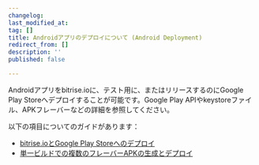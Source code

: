 ```yaml
---
changelog:
last_modified_at:
tag: []
title: Androidアプリのデプロイについて (Android Deployment)
redirect_from: []
description: ''
published: false

---
```

Androidアプリをbitrise.ioに、テスト用に、またはリリースするのにGoogle Play Storeへデプロイすることが可能です。Google Play APIやkeystoreファイル、APKフレーバーなどの詳細を参照してください。

以下の項目についてのガイドがあります：

* [bitrise.ioとGoogle Play Storeへのデプロイ](/jp/deploy/android-deploy/deploying-android-apps/)
* [単一ビルドでの複数のフレーバーAPKの生成とデプロイ]()